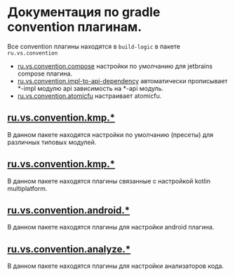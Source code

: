 # Документация по gradle convention плагинам.

Все convention плагины находятся в `build-logic` в пакете `ru.vs.convention`

* [ru.vs.convention.compose](../../build-logic/src/main/kotlin/ru/vs/convention/compose.gradle.kts) настройки по
  умолчанию для jetbrains compose плагина.
* [ru.vs.convention.impl-to-api-dependency](../../build-logic/src/main/kotlin/ru/vs/convention/impl-to-api-dependency.gradle.kts)
  автоматически прописывает *-impl модулю api зависимость на *-api модуль.
* [ru.vs.convention.atomicfu](../../build-logic/src/main/kotlin/ru/vs/convention/atomicfu.gradle.kts) настраивает
  atomicfu.

## [ru.vs.convention.kmp.*](../../build-logic/src/main/kotlin/ru/vs/convention/preset)

В данном пакете находятся настройки по умолчанию (пресеты) для различных типовых модулей.

## [ru.vs.convention.kmp.*](../../build-logic/src/main/kotlin/ru/vs/convention/kmp)

В данном пакете находятся плагины связанные с настройкой kotlin multiplatform.

## [ru.vs.convention.android.*](../../build-logic/src/main/kotlin/ru/vs/convention/android)

В данном пакете находятся плагины для настройки android плагина.

## [ru.vs.convention.analyze.*](../../build-logic/src/main/kotlin/ru/vs/convention/analyze)

В данном пакете находятся плагины для настройки анализаторов кода.
